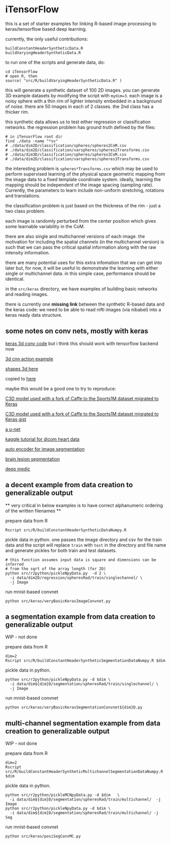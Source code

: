 # iTensorFlow


this is a set of starter examples for linking R-based image processing
to keras/tensorflow based deep learning.

currently, the only useful contributions:

```
buildConstantHeaderSyntheticData.R
buildVaryingHeaderSyntheticData.R
```

to run one of the scripts and generate data, do:

```
cd iTensorFlow
# open R, then
source( "src/R/buildVaryingHeaderSyntheticData.R" )
```

this will generate a synthetic dataset of 100 2D images.  you can generate 3D
example datasets by modifying the script with `mydim=3`. each image is a noisy
sphere with a thin rim of lighter intensity embedded in a background of noise.
there are 50 images in each of 2 classes.  the 2nd class has a thicker rim.

this synthetic data allows us to test either regression or classification networks.
the regression problem has ground truth defined by the files:

```
# in iTensorFlow root dir
find ./data -name "*sv"
# ./data/dim2D/classification/spheres/spheres2CoM.csv
# ./data/dim2D/classification/varspheres/spheres2Transforms.csv
# ./data/dim3D/classification/spheres/spheres3CoM.csv
# ./data/dim2D/classification/varspheres/spheres3Transforms.csv
```

the interesting problem is `spheres*Transforms.csv` which may be used to perform
supervised learning of the physical space geometric mapping from the image data
to a fixed template coordinate system.  ideally, learning the mapping should be
independent of the image spacing (sampling rate).  Currently, the parameters to
learn include non-uniform stretching, rotations and translations.

the classification problem is just based on the thickness of the rim - just a
two class problem.

each image is randomly perturbed from the center position which gives some
learnable variability in the CoM.

there are also single and multichannel versions of each image.  the motivation
for including the spatial channels (in the multichannel version) is such that we
can pass the critical spatial information along with the raw intensity information.

there are many potential uses for this extra infomation that we can get into later
but, for now, it will be useful to demonstrate the learning with either single
or multichannel data.   in this simple case, performance should be identical.

in the `src/keras` directory, we have examples of building basic networks and
reading images.

there is currently one **missing link** between the synthetic R-based data and
the keras code:  we need to be able to read nifti images (via nibabel) into a
keras ready data structure.


## some notes on conv nets, mostly with keras

[keras 3d conv code](https://github.com/fchollet/keras/issues/4099) but i think this should work with tensorflow backend now

[3d cnn action example](http://learnandshare645.blogspot.com/2016/06/3d-cnn-in-keras-action-recognition.html)

[shapes 3d here](http://aetros.com/adrienj/3DCNN/code)

​copied to​ [here](http://aetros.com/stnava/3DCNN/code)

​maybe this would be a good one to try to reproduce:​

[C3D model used with a fork of Caffe to the Sports1M dataset migrated to Keras](https://imatge.upc.edu/web/resources/c3d-model-keras-trained-over-sports-1m)

[C3D model used with a fork of Caffe to the Sports1M dataset migrated to Keras gist](https://gist.github.com/albertomontesg/d8b21a179c1e6cca0480ebdf292c34d2)

[a u-net](https://github.com/jocicmarko/ultrasound-nerve-segmentation/blob/master/train.py)

[kaggle tutorial for dicom heart data](https://github.com/jocicmarko/kaggle-dsb2-keras)

[auto encoder for image segmentation](http://pradyu1993.github.io/2016/03/08/segnet-post.html)

[brain lesion segmentation](https://github.com/naldeborgh7575/brain_segmentation)

[deep medic](https://github.com/Kamnitsask/deepmedic)


## a decent example from data creation to generalizable output

** very critical in below examples is to have correct alphanumeric ordering
of the written filenames **

prepare data from R

```
Rscript src/R/buildConstantHeaderSyntheticDataNumpy.R
```

pickle data in python.  one passes the image directory and csv for the train
data and the script will replace `train` with `test` in the directory and
file name and generate pickles for both train and test datasets.

```
# this function assumes input data is square and dimensions can be inferred
# from the sqrt of the array length (for 2D)
python src/r2python/pickleNpyData.py  -d 2 \
  -i data/dim2D/regression/spheresRad/train/singlechannel/ \
  -j Image
```

run mnist-based convnet

```
python src/keras/veryBasicKerasImageConvnet.py
```

## a segmentation example from data creation to generalizable output

WIP - not done

prepare data from R

```
dim=2
Rscript src/R/buildConstantHeaderSyntheticSegmentationDataNumpy.R $dim
```

pickle data in python.

```
python src/r2python/pickleNpyData.py -d $dim \
  -i data/dim${dim}D/segmentation/spheresRad/train/singlechannel/ \
  -j Image
```

run mnist-based convnet

```
python src/keras/veryBasicKerasSegmentationConvnet${dim}D.py
```



## multi-channel segmentation example from data creation to generalizable output

WIP - not done

prepare data from R

```
dim=2
Rscript src/R/buildConstantHeaderSyntheticMultichannelSegmentationDataNumpy.R $dim
```

pickle data in python.

```
python src/r2python/pickleMCNpyData.py -d $dim   \
  -i data/dim${dim}D/segmentation/spheresRad/train/multichannel/  -j Image
python src/r2python/pickleNpyData.py -d $dim \
  -i data/dim${dim}D/segmentation/spheresRad/train/multichannel/ -j Seg
```

run mnist-based convnet

```
python src/keras/posiSegConvMC.py
```
